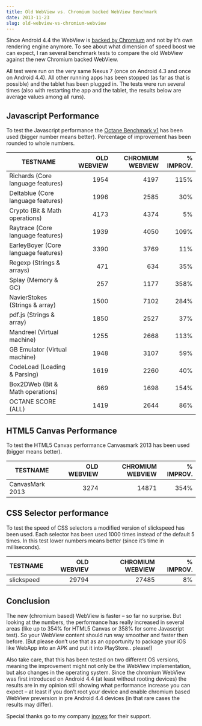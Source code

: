 ```yaml
---
title: Old WebView vs. Chromium backed WebView Benchmark
date: 2013-11-23
slug: old-webview-vs-chromium-webview
---
```


Since Android 4.4 the WebView is [backed by Chromium](https://developers.google.com/chrome/mobile/docs/webview/overview)
and not by it’s own rendering engine anymore. To see about what dimension of speed
boost we can expect, I ran several benchmark tests to compare the old WebView against
the new Chromium backed WebView.

All test were run on the very same Nexus 7 (once on Android 4.3 and once on Android 4.4).
All other running apps has been stopped (as far as that is possible) and the tablet has
been plugged in. The tests were run several times (also with restarting the app and the
tablet, the results below are average values among all runs).

Javascript Performance
----------------------

To test the Javascript performance the [Octane Benchmark v1](https://v8.dev/blog/retiring-octane)
has been used (bigger number means better). Percentage of improvement has been rounded to whole numbers.

| TESTNAME                             | OLD WEBVIEW | CHROMIUM WEBVIEW | % IMPROV. |
|--------------------------------------|------------:|-----------------:|----------:|
| Richards (Core language features)    | 1954        | 4197             | 115%      |
| Deltablue (Core language features)   | 1996        | 2585             | 30%       |
| Crypto (Bit & Math operations)       | 4173        | 4374             | 5%        |
| Raytrace (Core language features)    | 1939        | 4050             | 109%      |
| EarleyBoyer (Core language features) | 3390        | 3769             | 11%       |
| Regexp (Strings & arrays)            | 471         | 634              | 35%       |
| Splay (Memory & GC)                  | 257         | 1177             | 358%      |
| NavierStokes (Strings & array)       | 1500        | 7102             | 284%      |
| pdf.js (Strings & array)             | 1850        | 2527             | 37%       |
| Mandreel (Virtual machine)           | 1255        | 2668             | 113%      |
| GB Emulator (Virtual machine)        | 1948        | 3107             | 59%       |
| CodeLoad (Loading & Parsing)         | 1619        | 2260             | 40%       |
| Box2DWeb (Bit & Math operations)     | 669         | 1698             | 154%      |
| OCTANE SCORE (ALL)                   | 1419        | 2644             | 86%       |

HTML5 Canvas Performance
------------------------

To test the HTML5 Canvas performance Canvasmark 2013 has been used (bigger means better).

| TESTNAME        | OLD WEBVIEW | CHROMIUM WEBVIEW | % IMPROV. |
|-----------------|------------:|-----------------:|----------:|
| CanvasMark 2013 |        3274 |            14871 |      354% |

CSS Selector performance
------------------------

To test the speed of CSS selectors a modified version of slickspeed has been used.
Each selector has been used 1000 times instead of the default 5 times. In this
test lower numbers means better (since it’s time in milliseconds).

| TESTNAME   | OLD WEBVIEV | CHROMIUM WEBVIEW | % IMPROV. |
|------------|------------:|-----------------:|----------:|
| slickspeed |       29794 |            27485 |        8% |

Conclusion
----------
The new (chromium based) WebView is faster – so far no surprise. But looking at
the numbers, the performance has really increased in several areas (like up to
354% for HTML5 Canvas or 358% for some Javascript test). So your WebView content
should run way smoother and faster then before. (But please don’t use that as an
opportunity to package your iOS like WebApp into an APK and put it into
PlayStore.. please!)

Also take care, that this has been tested on two different OS versions, meaning
the improvement might not only be the WebView implementation, but also changes
in the operating system. Since the chromium WebView was first introduced on Android
4.4 (at least without rooting devices) the results are in my opinion still showing
what performance increase you can expect – at least if you don’t root your device
and enable chromium based WebView preversion in pre Android 4.4 devices (in that
rare cases the results may differ).

Special thanks go to my company [inovex](https://www.inovex.de) for their support.

